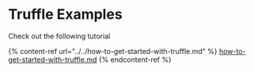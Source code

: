 # Truffle Examples

Check out the following tutorial

{% content-ref url="../../how-to-get-started-with-truffle.md" %}
[how-to-get-started-with-truffle.md](../../how-to-get-started-with-truffle.md)
{% endcontent-ref %}

